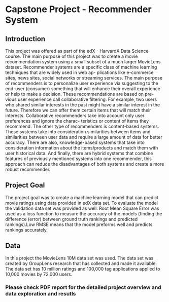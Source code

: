 # Capstone Project - Recommender System

## Introduction

This project was offered as part of the edX - HarvardX Data Science course. The main purpose of this project was to create a movie recommendation system using a small subset of a much larger MovieLens dataset.
Recommender systems are a specific class of machine learning techniques that are widely used in web ap- plications like e-commerce sites, news sites, social networks or streaming services. The main purpose of recommenders is to personalize user experience via suggesting to the end-user (consumer) something that will enhance their overall experience or help to make a decision. These recommendations are based on pre- vious user experience call collaborative filtering. For example, two users who shared similar interests in the past might have a similar interest in the future. Therefore we can offer them certain items that will match their interests. Collaborative recommenders take into account only user preferences and ignore the charac- teristics or content of items they recommend. The other type of recommenders is content-based systems. These systems take into consideration similarities between items and similarities between user data and require a large amount of data for better accuracy. There are also, knowledge-based systems that take into consideration information about the items/products and match them with user historical data. And finally, there are hybrid systems that combine features of previously mentioned systems into one recommender, this approach can reduce the disadvantages of both systems and create a more robust recommender.

## Project Goal

The project goal was to create a machine learning model that can predict movie ratings using data provided in edX data set. To evaluate the model the validation data set was provided as well. Root Mean Square Error was used as a loss function to measure the accuracy of the models (finding the difference (error) between ground truth rankings and predicted rankings).Low RMSE means that the model preforms well and predicts rankings accurately.

## Data

In this project the MovieLens 10M data set was used. The data set was created by GroupLens research that has collected and made it available. The data set has 10 million ratings and 100,000 tag applications applied to 10,000 movies by 72,000 users.

### Please check PDF report for the detailed project overview and data exploration and resutls
